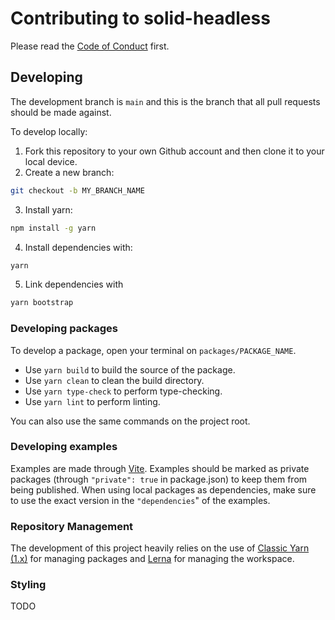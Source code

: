# Contributing to solid-headless

Please read the [Code of Conduct](/CODE_OF_CONDUCT.md) first.

## Developing

The development branch is `main` and this is the branch that all pull requests should be made against.

To develop locally:

1. Fork this repository to your own Github account and then clone it to your local device.
2. Create a new branch:

```bash
git checkout -b MY_BRANCH_NAME
```

3. Install yarn:

```bash
npm install -g yarn
```

4. Install dependencies with:

```bash
yarn
```

5. Link dependencies with

```bash
yarn bootstrap
```

### Developing packages

To develop a package, open your terminal on `packages/PACKAGE_NAME`.

- Use `yarn build` to build the source of the package.
- Use `yarn clean` to clean the build directory.
- Use `yarn type-check` to perform type-checking.
- Use `yarn lint` to perform linting.

You can also use the same commands on the project root.

### Developing examples

Examples are made through [Vite](https://vitejs.dev/guide/). Examples should be marked as private packages (through `"private": true` in package.json) to keep them from being published. When using local packages as dependencies, make sure to use the exact version in the `"dependencies`" of the examples.

### Repository Management

The development of this project heavily relies on the use of [Classic Yarn (1.x)](https://classic.yarnpkg.com/lang/en/) for managing packages and [Lerna](https://lerna.js.org/) for managing the workspace.

### Styling

TODO